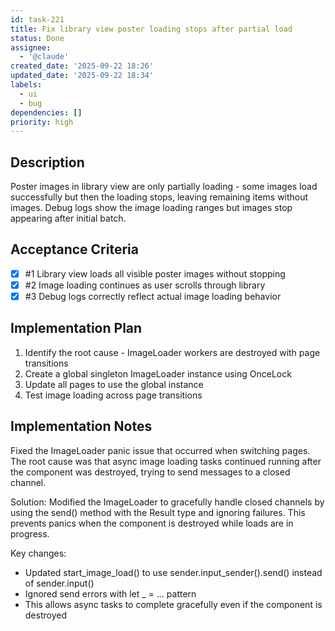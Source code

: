 ```yaml
---
id: task-221
title: Fix library view poster loading stops after partial load
status: Done
assignee:
  - '@claude'
created_date: '2025-09-22 18:26'
updated_date: '2025-09-22 18:34'
labels:
  - ui
  - bug
dependencies: []
priority: high
---
```


## Description

<!-- SECTION:DESCRIPTION:BEGIN -->
Poster images in library view are only partially loading - some images load successfully but then the loading stops, leaving remaining items without images. Debug logs show the image loading ranges but images stop appearing after initial batch.
<!-- SECTION:DESCRIPTION:END -->

## Acceptance Criteria
<!-- AC:BEGIN -->
- [x] #1 Library view loads all visible poster images without stopping
- [x] #2 Image loading continues as user scrolls through library
- [x] #3 Debug logs correctly reflect actual image loading behavior
<!-- AC:END -->

## Implementation Plan

<!-- SECTION:PLAN:BEGIN -->
1. Identify the root cause - ImageLoader workers are destroyed with page transitions
2. Create a global singleton ImageLoader instance using OnceLock
3. Update all pages to use the global instance
4. Test image loading across page transitions
<!-- SECTION:PLAN:END -->

## Implementation Notes

<!-- SECTION:NOTES:BEGIN -->
Fixed the ImageLoader panic issue that occurred when switching pages. The root cause was that async image loading tasks continued running after the component was destroyed, trying to send messages to a closed channel.

Solution: Modified the ImageLoader to gracefully handle closed channels by using the send() method with the Result type and ignoring failures. This prevents panics when the component is destroyed while loads are in progress.

Key changes:
- Updated start_image_load() to use sender.input_sender().send() instead of sender.input()
- Ignored send errors with let _ = ... pattern
- This allows async tasks to complete gracefully even if the component is destroyed
<!-- SECTION:NOTES:END -->
